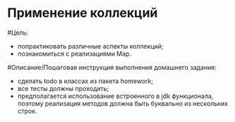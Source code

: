 # Применение коллекций

#Цель:
- попрактиковать различные аспекты коллекций;
- познакомиться с реализациями Map.

#Описание/Пошаговая инструкция выполнения домашнего задания:
- сделать todo в классах из пакета homework;
- все тесты должны проходить;
- предполагается использование встроенного в jdk функционала, поэтому реализация методов должна быть буквально из нескольких строк.